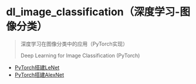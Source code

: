 # dl_image_classification（深度学习-图像分类）

> 深度学习在图像分类中的应用（PyTorch实现）
>
> Deep Learning for Image Classification (PyTorch)

- [PyTorch搭建LeNet](https://github.com/zZay132-4ONE/dl_image_classification/tree/main/01_LeNet)
- [PyTorch搭建AlexNet](https://github.com/zZay132-4ONE/dl_image_classification/tree/main/02_AlexNet)
